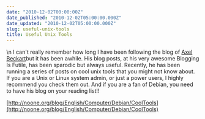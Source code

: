 ```yaml
---
date: "2010-12-02T00:00:00Z"
date_published: "2010-12-02T05:00:00.000Z"
date_updated: "2010-12-02T05:00:00.000Z"
slug: useful-unix-tools
title: Useful Unix Tools
---
```


\n    I can't really remember how long I have been following the blog of [Axel Beckart](http://noone.org/blog)but it has been awhile. His blog posts, at his very awesome Blogging Is Futile, has been sparodic but always useful. Recently, he has been running a series of posts on cool unix tools that you might not know about. If you are a Unix or Linux system admin, or just a power users, I highly recommend you check them out. And if you are a fan of Debian, you need to have his blog on your reading list!!

[http://noone.org/blog/English/Computer/Debian/CoolTools](http://noone.org/blog/English/Computer/Debian/CoolTools)
